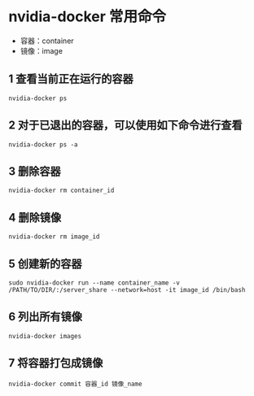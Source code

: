 # nvidia-docker 常用命令

* 容器：container
* 镜像：image

## 1 查看当前正在运行的容器

```
nvidia-docker ps
```

## 2 对于已退出的容器，可以使用如下命令进行查看

```
nvidia-docker ps -a
```

## 3 删除容器

```
nvidia-docker rm container_id
```

## 4 删除镜像

```
nvidia-docker rm image_id
```

## 5 创建新的容器

```
sudo nvidia-docker run --name container_name -v /PATH/TO/DIR/:/server_share --network=host -it image_id /bin/bash
```

## 6 列出所有镜像

```
nvidia-docker images
```

## 7 将容器打包成镜像

```
nvidia-docker commit 容器_id 镜像_name
```
